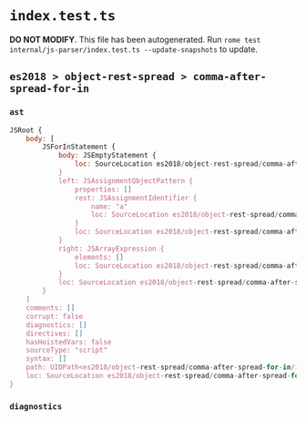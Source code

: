 # `index.test.ts`

**DO NOT MODIFY**. This file has been autogenerated. Run `rome test internal/js-parser/index.test.ts --update-snapshots` to update.

## `es2018 > object-rest-spread > comma-after-spread-for-in`

### `ast`

```javascript
JSRoot {
	body: [
		JSForInStatement {
			body: JSEmptyStatement {
				loc: SourceLocation es2018/object-rest-spread/comma-after-spread-for-in/input.js 1:19-1:20
			}
			left: JSAssignmentObjectPattern {
				properties: []
				rest: JSAssignmentIdentifier {
					name: "a"
					loc: SourceLocation es2018/object-rest-spread/comma-after-spread-for-in/input.js 1:9-1:10 (a)
				}
				loc: SourceLocation es2018/object-rest-spread/comma-after-spread-for-in/input.js 1:5-1:12
			}
			right: JSArrayExpression {
				elements: []
				loc: SourceLocation es2018/object-rest-spread/comma-after-spread-for-in/input.js 1:16-1:18
			}
			loc: SourceLocation es2018/object-rest-spread/comma-after-spread-for-in/input.js 1:0-1:20
		}
	]
	comments: []
	corrupt: false
	diagnostics: []
	directives: []
	hasHoistedVars: false
	sourceType: "script"
	syntax: []
	path: UIDPath<es2018/object-rest-spread/comma-after-spread-for-in/input.js>
	loc: SourceLocation es2018/object-rest-spread/comma-after-spread-for-in/input.js 1:0-2:0
}
```

### `diagnostics`

```

```

